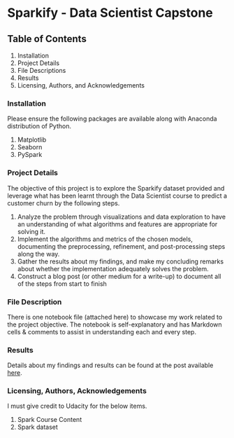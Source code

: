 # Sparkify - Data Scientist Capstone

## Table of Contents
1.	Installation
2.	Project Details
3.	File Descriptions
4.	Results
5.	Licensing, Authors, and Acknowledgements

### Installation
Please ensure the following packages are available along with Anaconda distribution of Python.
1. Matplotlib
2. Seaborn
3. PySpark

### Project Details
The objective of this project is to explore the Sparkify dataset provided and leverage what has been learnt through the Data Scientist course to predict a customer churn by 
the following steps.
1. Analyze the problem through visualizations and data exploration to have an understanding of what algorithms and features are appropriate for solving it.
2. Implement the algorithms and metrics of the chosen models, documenting the preprocessing, refinement, and post-processing steps along the way.
3. Gather the results about my findings, and make my concluding remarks about whether the implementation adequately solves the problem.
4. Construct a blog post (or other medium for a write-up) to document all of the steps from start to finish

### File Description
There is one notebook file (attached here) to showcase my work related to the project objective. The notebook is self-explanatory and has Markdown cells & comments to assist in understanding each and every step.

### Results
Details about my findings and results can be found at the post available [here](https://medium.com/@sridhar.1983/an-insight-into-fifa-18-ed764ceda75d?source=friends_link&sk=603fd02b7047b743cc86e2e9a37bac2d).

### Licensing, Authors, Acknowledgements
I must give credit to Udacity for the below items.
1. Spark Course Content
2. Spark dataset
